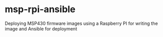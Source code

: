 # msp-rpi-ansible
Deploying MSP430 firmware images using a Raspberry PI for writing the image and Ansible for deployment
